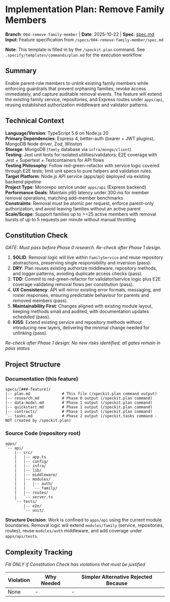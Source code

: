 # Implementation Plan: Remove Family Members

**Branch**: `004-remove-family-member` | **Date**: 2025-10-22 | **Spec**: [spec.md](./spec.md)
**Input**: Feature specification from `/specs/004-remove-family-member/spec.md`

**Note**: This template is filled in by the `/speckit.plan` command. See `.specify/templates/commands/plan.md` for the execution workflow.

## Summary

Enable parent-role members to unlink existing family members while enforcing guardrails that prevent orphaning families, revoke access immediately, and capture auditable removal events. The feature will extend the existing family service, repositories, and Express routes under `apps/api`, reusing established authorization middleware and validator patterns.

## Technical Context

**Language/Version**: TypeScript 5.6 on Node.js 20  
**Primary Dependencies**: Express 4, better-auth (bearer + JWT plugins), MongoDB Node driver, Zod, Winston  
**Storage**: MongoDB (`famly` database via `infra/mongo/client`)  
**Testing**: Jest unit tests for isolated utilities/validators; E2E coverage with Jest + Supertest + Testcontainers for API flows  
**Testing Philosophy**: Follow red-green-refactor with service logic covered through E2E tests; limit unit specs to pure helpers and validation rules.  
**Target Platform**: Node.js API service (apps/api) deployed via existing backend pipeline  
**Project Type**: Monorepo service under `apps/api` (Express backend)  
**Performance Goals**: Maintain p95 latency under 300 ms for member removal operations, matching add-member benchmarks  
**Constraints**: Removal must be atomic per request, enforce parent-only authorization, and avoid leaving families without an active parent  
**Scale/Scope**: Support families up to >=25 active members with removal bursts of up to 5 requests per minute without manual throttling

## Constitution Check

*GATE: Must pass before Phase 0 research. Re-check after Phase 1 design.*

1. **SOLID**: Removal logic will live within `FamilyService` and reuse repository abstractions, preserving single responsibility and inversion (pass).  
2. **DRY**: Plan reuses existing authorize middleware, repository methods, and logger patterns, avoiding duplicate access checks (pass).  
3. **TDD**: Commit to red-green-refactor for validator/service logic plus E2E coverage validating removal flows per constitution (pass).  
4. **UX Consistency**: API will mirror existing error formats, messaging, and roster responses, ensuring predictable behaviour for parents and removed members (pass).  
5. **Maintainability First**: Changes aligned with existing module layout, keeping methods small and audited, with documentation updates scheduled (pass).  
6. **KISS**: Extend existing service and repository methods without introducing new layers, delivering the minimal change needed for unlinking (pass).

*Re-check after Phase 1 design: No new risks identified; all gates remain in pass status.*

## Project Structure

### Documentation (this feature)

```
specs/[###-feature]/
|-- plan.md              # This file (/speckit.plan command output)
|-- research.md          # Phase 0 output (/speckit.plan command)
|-- data-model.md        # Phase 1 output (/speckit.plan command)
|-- quickstart.md        # Phase 1 output (/speckit.plan command)
|-- contracts/           # Phase 1 output (/speckit.plan command)
`-- tasks.md             # Phase 2 output (/speckit.tasks command - NOT created by /speckit.plan)
```

### Source Code (repository root)
<!--
  ACTION REQUIRED: Replace the placeholder tree below with the concrete layout
  for this feature. Delete unused options and expand the chosen structure with
  real paths (e.g., apps/admin, packages/something). The delivered plan must
  not include Option labels.
-->

```
apps/
`-- api/
    |-- src/
    |   |-- app.ts
    |   |-- config/
    |   |-- infra/
    |   |-- lib/
    |   |-- middleware/
    |   |-- modules/
    |   |   |-- auth/
    |   |   `-- family/
    |   |-- routes/
    |   `-- server.ts
    `-- tests/
        |-- e2e/
        `-- unit/
```

**Structure Decision**: Work is confined to `apps/api` using the current module boundaries. Removal logic will extend `modules/family` (service, repositories, routes), reuse `modules/auth` middleware, and add coverage under `apps/api/tests`.

## Complexity Tracking

*Fill ONLY if Constitution Check has violations that must be justified*

| Violation | Why Needed | Simpler Alternative Rejected Because |
|-----------|------------|-------------------------------------|
| None | - | - |

